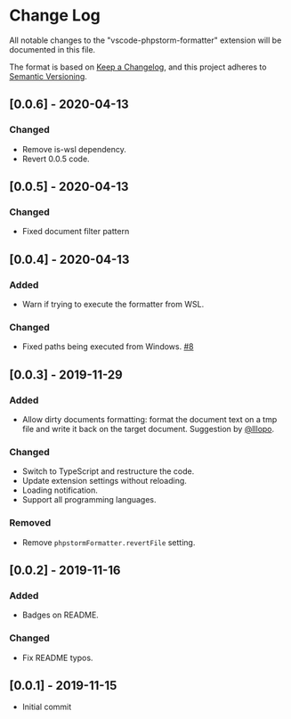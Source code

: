 # Change Log

All notable changes to the "vscode-phpstorm-formatter" extension will be documented in this file.

The format is based on [Keep a Changelog](https://keepachangelog.com/en/1.0.0/),
and this project adheres to [Semantic Versioning](https://semver.org/spec/v2.0.0.html).

<!-- ## [Unreleased] -->

## [0.0.6] - 2020-04-13
### Changed
- Remove is-wsl dependency.
- Revert 0.0.5 code.

## [0.0.5] - 2020-04-13
### Changed
- Fixed document filter pattern

## [0.0.4] - 2020-04-13
### Added
- Warn if trying to execute the formatter from WSL.

### Changed
- Fixed paths being executed from Windows. [#8](https://github.com/animus-coop/vscode-phpstorm-formatter/issues/8)

## [0.0.3] - 2019-11-29
### Added
- Allow dirty documents formatting: format the document text on a tmp file and write it back on the target document. Suggestion by [@lllopo](https://github.com/lllopo).

### Changed
- Switch to TypeScript and restructure the code.
- Update extension settings without reloading.
- Loading notification.
- Support all programming languages.

### Removed
- Remove `phpstormFormatter.revertFile` setting.

## [0.0.2] - 2019-11-16
### Added
- Badges on README.

### Changed
- Fix README typos.

## [0.0.1] - 2019-11-15
- Initial commit